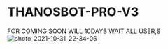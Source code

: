 # THANOSBOT-PRO-V3

FOR COMING SOON WILL 10DAYS WAIT ALL USER,S![photo_2021-10-31_22-34-06](https://user-images.githubusercontent.com/87700009/150641025-149acdcc-738c-4225-9095-adf5838f79a4.jpg)
